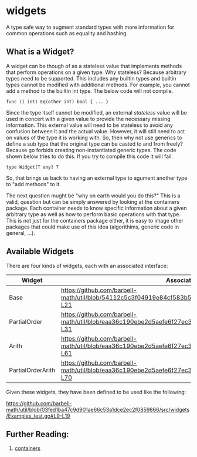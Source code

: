 # widgets

A type safe way to augment standard types with more information for common
operations such as equality and hashing.

## What is a Widget?

A widget can be though of as a stateless value that implements methods that
perform operations on a given type. Why stateless? Because arbitrary types need
to be supported. This includes any builtin types and builtin types cannot be
modified with additional methods. For example, you cannot add a method to the
builtin int type. The below code will not compile.

```golang
func (i int) Eq(other int) bool { ... }
```

Since the type itself cannot be modified, an external _stateless_ value will be
used in concert with a given value to provide the necessary missing information.
This external value will need to be stateless to avoid any confusion between it
and the actual value. However, it will still need to act on values of the type
it is working with. So, then why not use generics to define a sub type that the
original type can be casted to and from freely? Because go forbids creating
non-instantiated generic types. The code shown below tries to do this. If you
try to compile this code it will fail.

```golang
type Widget[T any] T
```

So, that brings us back to having an external type to agument another type to
"add methods" to it.

The next question mught be "why on earth would you do this?" This is a valid,
question but can be simply answered by looking at the containers package. Each
container needs to know specific information about a given arbitrary type as
well as how to perform basic operations with that type. This is not just for the
containers package either, it is easy to image other packages that could make
use of this idea (algorithims, generic code in general, ...).

## Available Widgets

There are four kinds of widgets, each with an associated interface:

| Widget            | Associated Interface |
|-------------------|----------------------|
| Base              | https://github.com/barbell-math/util/blob/54112c5c3f04919e84cf583b531e7266fa948823/src/widgets/Common.go#L8-L21 |
| PartialOrder      | https://github.com/barbell-math/util/blob/eaa36c190ebe2d5aefe6f27ec3c588f8ea68458b/src/widgets/Common.go#L23-L31 |
| Arith             | https://github.com/barbell-math/util/blob/eaa36c190ebe2d5aefe6f27ec3c588f8ea68458b/src/widgets/Common.go#L33-L61 |
| PartialOrderArith | https://github.com/barbell-math/util/blob/eaa36c190ebe2d5aefe6f27ec3c588f8ea68458b/src/widgets/Common.go#L63-L70 |

Given these widgets, they have been defined to be used like the following:

https://github.com/barbell-math/util/blob/03fed1ba47c9d901ae66c53a1dce2ec2f0859866/src/widgets/Examples_test.go#L9-L19

## Further Reading:

1. [containers](../container/README.md)

